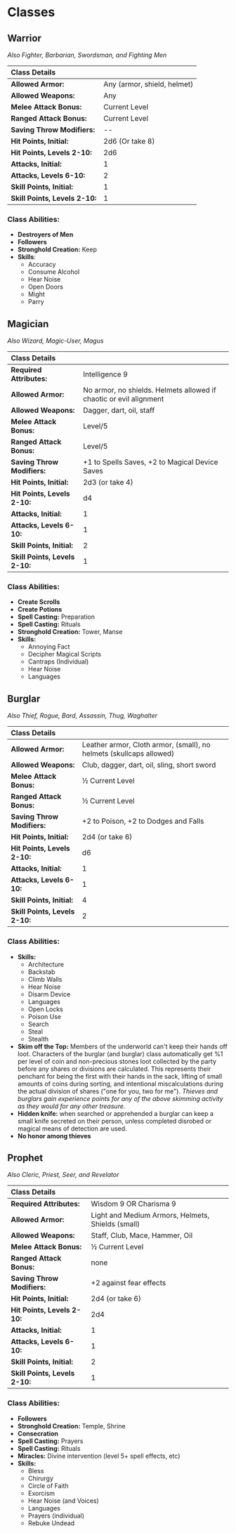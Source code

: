 # Classes

## Warrior
 *Also Fighter, Barbarian, Swordsman, and Fighting Men*

| **Class Details** | |
| :--------------- | :--- |
| **Allowed Armor:** |Any (armor, shield, helmet) |
| **Allowed Weapons:** |Any |
| **Melee Attack Bonus:**  |Current Level |
| **Ranged Attack Bonus:**  |Current Level |
| **Saving Throw Modifiers:** | -- |
| **Hit Points, Initial:**| 2d6 (Or take 8) |
| **Hit Points, Levels 2-10:** | 2d6 |
| **Attacks, Initial:** | 1 |
| **Attacks, Levels 6-10:** | 2 |
| **Skill Points, Initial:**| 1 |
| **Skill Points, Levels 2-10:**| 1 |

### Class Abilities:
* **Destroyers of Men** 
* **Followers**
* **Stronghold Creation:** Keep
* **Skills**:
  * Accuracy
  * Consume Alcohol
  * Hear Noise
  * Open Doors
  * Might
  * Parry



## Magician 
 *Also Wizard, Magic-User, Magus*

| **Class Details** | |
| :--------------- | :--- |
| **Required Attributes:**| Intelligence 9 |
| **Allowed Armor:**| No armor, no shields. Helmets allowed if chaotic or evil alignment|
| **Allowed Weapons:**| Dagger, dart, oil, staff|
| **Melee Attack Bonus:**| Level/5|
| **Ranged Attack Bonus:**| Level/5|
| **Saving Throw Modifiers:**| +1 to Spells Saves, +2 to Magical Device Saves|
| **Hit Points, Initial:**| 2d3 (or take 4)|
| **Hit Points, Levels 2-10:**| d4|
| **Attacks, Initial:** | 1 |
| **Attacks, Levels 6-10:** | 1 |
| **Skill Points, Initial:**| 2 |
| **Skill Points, Levels 2-10:**| 1 |


### Class Abilities:
* **Create Scrolls**
* **Create Potions** 
* **Spell Casting:** Preparation
* **Spell Casting:** Rituals
* **Stronghold Creation:** Tower, Manse
* **Skills:**
  * Annoying Fact
  * Decipher Magical Scripts
  * Cantraps (Individual)
  * Hear Noise
  * Languages




## Burglar 
 *Also Thief, Rogue, Bard, Assassin, Thug, Waghalter*

| **Class Details** | |
| :--------------- | :--- |
| **Allowed Armor:** |Leather armor, Cloth armor, (small), no helmets (skullcaps allowed) |
| **Allowed Weapons:**|  Club, dagger, dart, oil, sling, short sword |
| **Melee Attack Bonus:**|  ½ Current Level |
| **Ranged Attack Bonus:**|  ½ Current Level |
| **Saving Throw Modifiers:**| +2 to Poison, +2 to Dodges and Falls |
| **Hit Points, Initial:**| 2d4 (or take 6) |
| **Hit Points, Levels 2-10:**| d6 |
| **Attacks, Initial:** | 1 |
| **Attacks, Levels 6-10:** | 1 |
| **Skill Points, Initial:**| 4 |
| **Skill Points, Levels 2-10:**| 2 |

### Class Abilities:
* **Skills:**
  * Architecture
  * Backstab
  * Climb Walls
  * Hear Noise
  * Disarm Device
  * Languages
  * Open Locks
  * Poison Use
  * Search
  * Steal
  * Stealth
* **Skim off the Top:** Members of the underworld can't keep their hands off loot.  Characters of the burglar (and burglar) class automatically get %1 per level of coin and non-precious stones loot collected by the party before any shares or divisions are calculated.  This represents their penchant for being the first with their hands in the sack, lifting of small amounts of coins during sorting, and intentional miscalculations during the actual division of shares ("one for you, two for me"). _Thieves and burglars gain experience points for any of the above skimming activity as they would for any other treasure._
* **Hidden knife:** when searched or apprehended a burglar can keep a small knife secreted on their person, unless completed disrobed or magical means of detection are used.
* **No honor among thieves**

## Prophet 
 _Also Cleric, Priest, Seer, and Revelator_

| **Class Details** | |
| :--------------- | :--- |
| **Required Attributes:**| Wisdom 9 OR Charisma 9 |
| **Allowed Armor:** | Light and Medium Armors, Helmets, Shields (small) |
| **Allowed Weapons:** | Staff, Club, Mace, Hammer, Oil |
| **Melee Attack Bonus:**|  ½ Current Level |
| **Ranged Attack Bonus:**|  none |
| **Saving Throw Modifiers:**| +2 against fear effects |
| **Hit Points, Initial:**| 2d4 (or take 6) |
| **Hit Points, Levels 2-10:**| 2d4 |
| **Attacks, Initial:** | 1 |
| **Attacks, Levels 6-10:** | 1 |
| **Skill Points, Initial:**| 2 |
| **Skill Points, Levels 2-10:**| 1 |

 ### Class Abilities:
* **Followers**
* **Stronghold Creation:** Temple, Shrine
* **Consecration**
* **Spell Casting:** Prayers
* **Spell Casting:** Rituals
* **Miracles:** Divine intervention (level 5+ spell effects, etc)
* **Skills:**
  * Bless
  * Chirurgy
  * Circle of Faith
  * Exorcism
  * Hear Noise (and Voices)
  * Languages
  * Prayers (individual)
  * Rebuke Undead
